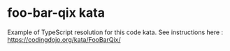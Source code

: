 # foo-bar-qix kata

Example of TypeScript resolution for this code kata.
See instructions here : https://codingdojo.org/kata/FooBarQix/
